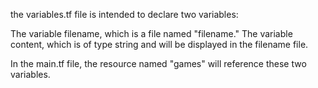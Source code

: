 the variables.tf file is intended to declare two variables:

The variable filename, which is a file named "filename."
The variable content, which is of type string and will be displayed in the filename file.

In the main.tf file, the resource named "games" will reference these two variables.
